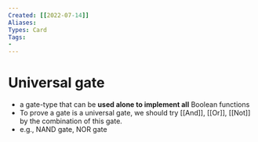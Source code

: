 ```yaml
---
Created: [[2022-07-14]]
Aliases: 
Types: Card
Tags: 
- 
---
```

# Universal gate
- a gate-type that can be **used alone to implement all** Boolean functions
- To prove a gate is a universal gate, we should try [[And]], [[Or]], [[Not]] by the combination of this gate. 
- e.g., NAND gate, NOR gate